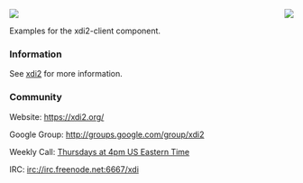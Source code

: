 <a href="http://projectdanube.org/" target="_blank"><img src="http://projectdanube.github.com/xdi2/images/projectdanube_logo.png" align="right"></a>
<img src="http://projectdanube.github.com/xdi2/images/logo64.png"><br>

Examples for the xdi2-client component.

### Information

See [xdi2](https://github.com/projectdanube/xdi2) for more information.

### Community

Website: https://xdi2.org/

Google Group: http://groups.google.com/group/xdi2

Weekly Call: [Thursdays at 4pm US Eastern Time](https://github.com/projectdanube/xdi2/wiki/XDI2-Weekly-Call)

IRC: [irc://irc.freenode.net:6667/xdi](http://webchat.freenode.net?randomnick=1&channels=%23xdi)

